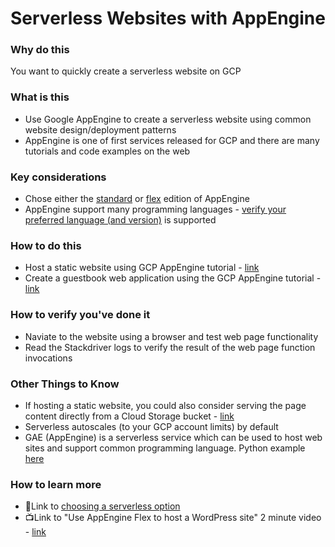 # Serverless Websites with AppEngine

### Why do this
 You want to quickly create a serverless website on GCP

### What is this
 - Use Google AppEngine to create a serverless website using common website design/deployment patterns
 - AppEngine is one of first services released for GCP and there are many tutorials and code examples on the web

### Key considerations
 - Chose either the [standard](https://cloud.google.com/appengine/docs/standard/) or [flex](https://cloud.google.com/appengine/docs/flexible/) edition of AppEngine
 - AppEngine support many programming languages - [verify your preferred language (and version)](https://cloud.google.com/appengine/kb/) is supported

### How to do this
 - Host a static website using GCP AppEngine tutorial - [link](https://cloud.google.com/appengine/docs/standard/python/getting-started/hosting-a-static-website)
 - Create a guestbook web application using the GCP AppEngine tutorial - [link](https://cloud.google.com/appengine/docs/standard/python/getting-started/creating-guestbook)

### How to verify you've done it
 - Naviate to the website using a browser and test web page functionality
 - Read the Stackdriver logs to verify the result of the web page function invocations 

### Other Things to Know
 - If hosting a static website, you could also consider serving the page content directly from a Cloud Storage bucket - [link](https://cloud.google.com/storage/docs/hosting-static-website)
 - Serverless autoscales (to your GCP account limits) by default
 - GAE (AppEngine) is a serverless service which can be used to host web sites and support common programming language.  Python example [here](https://cloud.google.com/appengine/docs/python/)

### How to learn more
 - 📘Link to [choosing a serverless option](https://cloud.google.com/serverless-options/)
 - 📺Link to "Use AppEngine Flex to host a WordPress site" 2 minute video - [link](
https://www.youtube.com/watch?v=1h8jDeYQpPY)
 
